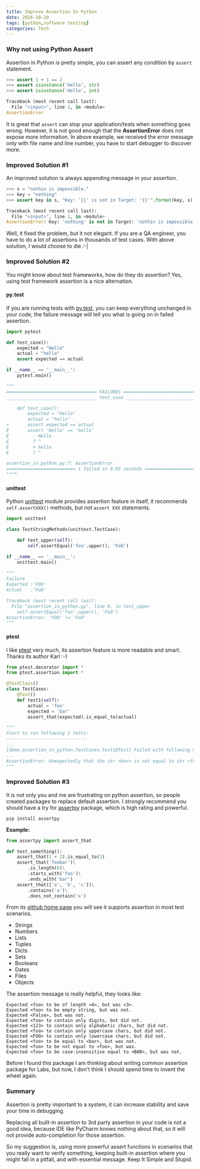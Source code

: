 ```yaml
---
title: Improve Assertion In Python
date: 2016-10-20
tags: [python,software testing]
categories: Tech
---
```

### Why not using Python Assert

Assertion in Python is pretty simple, you can assert any condition by `assert` statement.

```python
>>> assert 1 + 1 == 2
>>> assert isinstance('Hello', str)
>>> assert isinstance('Hello', int)

Traceback (most recent call last):
  File "<input>", line 1, in <module>
AssertionError
```

It is great that `assert` can stop your application/tests when something goes wrong. However, it is not good enough that the **AssertionError** does not expose more information. In above example, we received the error message only with file name and line number, you have to start debugger to discover more. 

### Improved Solution #1

An improved solution is always appending message in your assertion.

```python
>>> s = "nothin is impossible."
>>> key = "nothing"
>>> assert key in s, "Key: '{}' is not in Target: '{}'".format(key, s)

Traceback (most recent call last):
  File "<input>", line 1, in <module>
AssertionError: Key: 'nothing' is not in Target: 'nothin is impossible.'
```

Well, it fixed the problem, but it not elegant.  If you are a QA engineer, you have to do a lot of assertions in thousands of test cases. With above solution, I would choose to die :-|

### Improved Solution #2

You might know about test frameworks, how do they do assertion? Yes, using test framework assertion is a nice alternation. 

#### py.test

If you are running tests with [py.test](https://pypi.python.org/pypi/pytest), you can keep everything unchanged in your code, the failure message will tell you what is going on in failed assertion.

```python
import pytest

def test_case():
    expected = "Hello"
    actual = "hello"
    assert expected == actual

if __name__ == '__main__':
    pytest.main()

"""
================================== FAILURES ===================================
__________________________________ test_case __________________________________

    def test_case():
        expected = "Hello"
        actual = "hello"
>       assert expected == actual
E       assert 'Hello' == 'hello'
E         - Hello
E         ? ^
E         + hello
E         ? ^

assertion_in_python.py:7: AssertionError
========================== 1 failed in 0.05 seconds ===========================
""""
```

#### unittest

Python [unittest](https://docs.python.org/3/library/unittest.html) module provides assertion feature in itself, it recommends `self.assertXXX()` methods, but not `assert XXX` statements.

```python
import unittest

class TestStringMethods(unittest.TestCase):

    def test_upper(self):
        self.assertEqual('foo'.upper(), 'FoO')

if __name__ == '__main__':
    unittest.main()
    
"""
Failure
Expected :'FOO'
Actual   :'FoO'

Traceback (most recent call last):
  File "assertion_in_python.py", line 6, in test_upper
    self.assertEqual('foo'.upper(), 'FoO')
AssertionError: 'FOO' != 'FoO'
"""
```

#### ptest

I like [ptest](https://pypi.python.org/pypi/ptest) very much, its assertion feature is more readable and smart. Thanks its author Karl :-)

```python
from ptest.decorator import *
from ptest.assertion import *

@TestClass()
class TestCases:
    @Test()
    def test1(self):
        actual = 'foo'
        expected = 'bar'
        assert_that(expected).is_equal_to(actual)

"""
Start to run following 1 tests:
------------------------------
...
[demo.assertion_in_python.TestCases.test1@Test] Failed with following message:
...
AssertionError: Unexpectedly that the str <bar> is not equal to str <foo>.
"""
```

### Improved Solution #3

It is not only you and me are frustrating on python assertion, so people created packages to replace default assertion. I strongly recommend you should have a try for [assertpy](https://pypi.python.org/pypi/assertpy) package, which is high rating and powerful.

```shell
pip install assertpy
```

**Example:**

```python
from assertpy import assert_that

def test_something():
    assert_that(1 + 2).is_equal_to(3)
    assert_that('foobar')\
        .is_length(6)\
        .starts_with('foo')\
        .ends_with('bar')
    assert_that(['a', 'b', 'c'])\
        .contains('a')\
        .does_not_contain('x')
```

From its [github home page](https://github.com/ActivisionGameScience/assertpy) you will see it supports assertion in most test scenarios.

- Strings
- Numbers
- Lists
- Tuples
- Dicts
- Sets
- Booleans
- Dates
- Files
- Objects

The assertion message is really helpful, they looks like:

```
Expected <foo> to be of length <4>, but was <3>.
Expected <foo> to be empty string, but was not.
Expected <False>, but was not.
Expected <foo> to contain only digits, but did not.
Expected <123> to contain only alphabetic chars, but did not.
Expected <foo> to contain only uppercase chars, but did not.
Expected <FOO> to contain only lowercase chars, but did not.
Expected <foo> to be equal to <bar>, but was not.
Expected <foo> to be not equal to <foo>, but was.
Expected <foo> to be case-insensitive equal to <BAR>, but was not.
```

Before I found this package I am thinking about writing common assertion package for Labs, but now, I don't think I should spend time to invent the wheel again.

### Summary

Assertion is pretty important to a system, it can increase stability and save your time in debugging. 

Replacing all built-in assertion to 3rd party assertion in your code is not a good idea, because IDE like PyCharm knows nothing about that, so it will not provide auto-completion for those assertion. 

So my suggestion is, using more powerful assert functions in scenarios that you really want to verify something, keeping built-in assertion where you might fall in a pitfall, and with essential message. Keep It Simple and Stupid.

